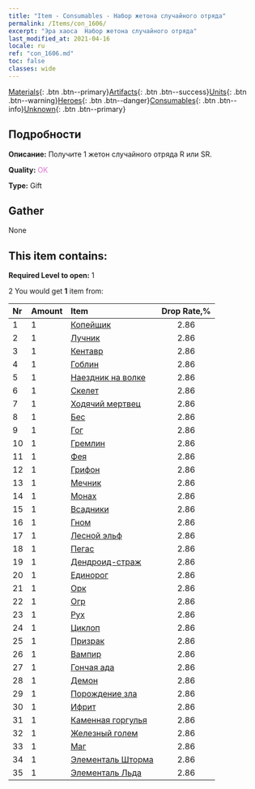 ```yaml
---
title: "Item - Consumables - Набор жетона случайного отряда"
permalink: /Items/con_1606/
excerpt: "Эра хаоса  Набор жетона случайного отряда"
last_modified_at: 2021-04-16
locale: ru
ref: "con_1606.md"
toc: false
classes: wide
---
```

 [Materials](/ru/Items/){: .btn .btn--primary}[Artifacts](/ru/Items/Artifacts/){: .btn .btn--success}[Units](/ru/Items/Units/){: .btn .btn--warning}[Heroes](/ru/Items/Heroes/){: .btn .btn--danger}[Consumables](/ru/Items/Consumables/){: .btn .btn--info}[Unknown](/ru/Items/Unknown/){: .btn .btn--primary}

## Подробности
 **Описание:** Получите 1 жетон случайного отряда R или SR.

 **Quality:** <span style="color: #DA70D6">OK</span>

 **Type:** Gift

## Gather

  None

## This item contains:

 **Required Level to open:** 1

 2 You would get **1** item  from:

  | Nr | Amount |     Item    | Drop Rate,% |
  |:---|:-------|:------------|:---------:|
  | 1 | 1 | [Копейщик](/ru/Items/unt_190/) | 2.86 | 
  | 2 | 1 | [Лучник](/ru/Items/unt_191/) | 2.86 | 
  | 3 | 1 | [Кентавр](/ru/Items/unt_199/) | 2.86 | 
  | 4 | 1 | [Гоблин](/ru/Items/unt_217/) | 2.86 | 
  | 5 | 1 | [Наездник на волке](/ru/Items/unt_218/) | 2.86 | 
  | 6 | 1 | [Скелет](/ru/Items/unt_208/) | 2.86 | 
  | 7 | 1 | [Ходячий мертвец](/ru/Items/unt_209/) | 2.86 | 
  | 8 | 1 | [Бес](/ru/Items/unt_226/) | 2.86 | 
  | 9 | 1 | [Гог](/ru/Items/unt_227/) | 2.86 | 
  | 10 | 1 | [Гремлин](/ru/Items/unt_235/) | 2.86 | 
  | 11 | 1 | [Фея](/ru/Items/unt_262/) | 2.86 | 
  | 12 | 1 | [Грифон](/ru/Items/unt_192/) | 2.86 | 
  | 13 | 1 | [Мечник](/ru/Items/unt_193/) | 2.86 | 
  | 14 | 1 | [Монах](/ru/Items/unt_194/) | 2.86 | 
  | 15 | 1 | [Всадники](/ru/Items/unt_195/) | 2.86 | 
  | 16 | 1 | [Гном](/ru/Items/unt_200/) | 2.86 | 
  | 17 | 1 | [Лесной эльф](/ru/Items/unt_201/) | 2.86 | 
  | 18 | 1 | [Пегас](/ru/Items/unt_202/) | 2.86 | 
  | 19 | 1 | [Дендроид-страж](/ru/Items/unt_203/) | 2.86 | 
  | 20 | 1 | [Единорог](/ru/Items/unt_204/) | 2.86 | 
  | 21 | 1 | [Орк](/ru/Items/unt_219/) | 2.86 | 
  | 22 | 1 | [Огр](/ru/Items/unt_220/) | 2.86 | 
  | 23 | 1 | [Рух](/ru/Items/unt_221/) | 2.86 | 
  | 24 | 1 | [Циклоп](/ru/Items/unt_222/) | 2.86 | 
  | 25 | 1 | [Призрак](/ru/Items/unt_210/) | 2.86 | 
  | 26 | 1 | [Вампир](/ru/Items/unt_211/) | 2.86 | 
  | 27 | 1 | [Гончая ада](/ru/Items/unt_228/) | 2.86 | 
  | 28 | 1 | [Демон](/ru/Items/unt_229/) | 2.86 | 
  | 29 | 1 | [Порождение зла](/ru/Items/unt_230/) | 2.86 | 
  | 30 | 1 | [Ифрит](/ru/Items/unt_231/) | 2.86 | 
  | 31 | 1 | [Каменная горгулья](/ru/Items/unt_236/) | 2.86 | 
  | 32 | 1 | [Железный голем](/ru/Items/unt_237/) | 2.86 | 
  | 33 | 1 | [Маг](/ru/Items/unt_238/) | 2.86 | 
  | 34 | 1 | [Элементаль Шторма](/ru/Items/unt_263/) | 2.86 | 
  | 35 | 1 | [Элементаль Льда](/ru/Items/unt_264/) | 2.86 | 
